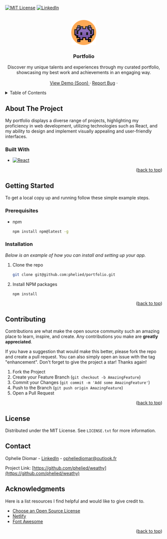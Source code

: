 <a name="readme-top"></a>

[![MIT License][license-shield]][license-url]
[![LinkedIn][linkedin-shield]][linkedin-url]

<!-- PROJECT LOGO -->
<br />
<div align="center">
  <a href="#">
    <img src="./public/apple-touch-icon.png" alt="Logo" width="80" height="80">
  </a>

  <h3 align="center">Portfolio</h3>

  <p align="center">
    Discover my unique talents and experiences through my curated portfolio, showcasing my best work and achievements in an engaging way.
    <br />
    <br />
    <a href="#">View Demo (Soon) </a>
    ·
    <a href="https://github.com/phelied/weathy/issues">Report Bug</a>
    ·
  </p>
</div>

<!-- TABLE OF CONTENTS -->
<details>
  <summary>Table of Contents</summary>
  <ol>
    <li>
      <a href="#about-the-project">About The Project</a>
      <ul>
        <li><a href="#built-with">Built With</a></li>
      </ul>
    </li>
    <li>
      <a href="#getting-started">Getting Started</a>
      <ul>
        <li><a href="#prerequisites">Prerequisites</a></li>
        <li><a href="#installation">Installation</a></li>
      </ul>
    </li>
    <!-- <li><a href="#usage">Usage</a></li> -->
    <li><a href="#contributing">Contributing</a></li>
    <li><a href="#license">License</a></li>
    <li><a href="#contact">Contact</a></li>
    <li><a href="#acknowledgments">Acknowledgments</a></li>
  </ol>
</details>

<!-- ABOUT THE PROJECT -->

## About The Project

<!-- [![Product Name Screen Shot][product-screenshot]](https://github.com/phelied/weathy/blob/main/src/assets/images/weathy-screen.png) -->

My portfolio displays a diverse range of projects, highlighting my proficiency in web development, utilizing technologies such as React, and my ability to design and implement visually appealing and user-friendly interfaces.

### Built With

- [![React][react.js]][react-url]

<p align="right">(<a href="#readme-top">back to top</a>)</p>


## Getting Started

To get a local copy up and running follow these simple example steps.

### Prerequisites

- npm
  ```sh
  npm install npm@latest -g
  ```

### Installation

_Below is an example of how you can install and setting up your app._

1. Clone the repo
   ```sh
   git clone git@github.com:phelied/portfolio.git
   ```
2. Install NPM packages
   ```sh
   npm install
   ```

<p align="right">(<a href="#readme-top">back to top</a>)</p>

## Contributing

Contributions are what make the open source community such an amazing place to learn, inspire, and create. Any contributions you make are **greatly appreciated**.

If you have a suggestion that would make this better, please fork the repo and create a pull request. You can also simply open an issue with the tag "enhancement".
Don't forget to give the project a star! Thanks again!

1. Fork the Project
2. Create your Feature Branch (`git checkout -b AmazingFeature`)
3. Commit your Changes (`git commit -m 'Add some AmazingFeature'`)
4. Push to the Branch (`git push origin AmazingFeature`)
5. Open a Pull Request

<p align="right">(<a href="#readme-top">back to top</a>)</p>

## License

Distributed under the MIT License. See `LICENSE.txt` for more information.


## Contact

Ophelie Diomar - [LinkedIn][linkedin-url] - opheliediomar@outlook.fr

Project Link: [https://github.com/phelied/weathy](https://github.com/phelied/weathy)


## Acknowledgments

Here is a list resources I find helpful and would like to give credit to.

- [Choose an Open Source License](https://choosealicense.com)
- [Netlify](https://www.netlify.com)
- [Font Awesome](https://fontawesome.com)

<p align="right">(<a href="#readme-top">back to top</a>)</p>

<!-- MARKDOWN LINKS & IMAGES -->

[license-shield]: https://img.shields.io/github/license/othneildrew/Best-README-Template.svg?style=for-the-badge
[license-url]: https://github.com/phelied/weathy/blob/main/LICENSE.txt
[linkedin-shield]: https://img.shields.io/badge/-LinkedIn-black.svg?style=for-the-badge&logo=linkedin&colorB=555
[linkedin-url]: https://www.linkedin.com/in/ophelie-diomar-680162209/
[react.js]: https://img.shields.io/badge/React-20232A?style=for-the-badge&logo=react&logoColor=61DAFB
[react-url]: https://reactjs.org/
